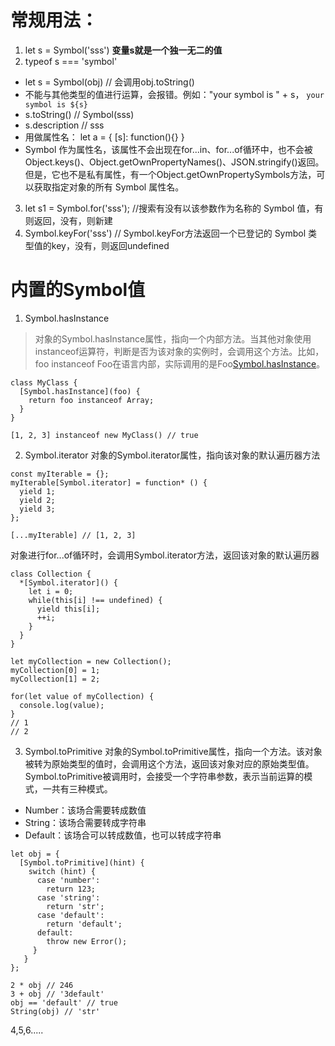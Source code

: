 # 常规用法：
1. let s = Symbol('sss')
**变量s就是一个独一无二的值**
2. typeof s === 'symbol'

- let s = Symbol(obj) // 会调用obj.toString()
- 不能与其他类型的值进行运算，会报错。例如："your symbol is " + s， `your symbol is ${s}`
- s.toString() // Symbol(sss)
- s.description // sss
- 用做属性名： let a = { [s]: function(){} }
- Symbol 作为属性名，该属性不会出现在for...in、for...of循环中，也不会被Object.keys()、Object.getOwnPropertyNames()、JSON.stringify()返回。但是，它也不是私有属性，有一个Object.getOwnPropertySymbols方法，可以获取指定对象的所有 Symbol 属性名。


3. let s1 = Symbol.for('sss');  //搜索有没有以该参数作为名称的 Symbol 值，有则返回，没有，则新建
4. Symbol.keyFor('sss') // Symbol.keyFor方法返回一个已登记的 Symbol 类型值的key，没有，则返回undefined


# 内置的Symbol值
1. Symbol.hasInstance
> 对象的Symbol.hasInstance属性，指向一个内部方法。当其他对象使用instanceof运算符，判断是否为该对象的实例时，会调用这个方法。比如，foo instanceof Foo在语言内部，实际调用的是Foo[Symbol.hasInstance](foo)。
```
class MyClass {
  [Symbol.hasInstance](foo) {
    return foo instanceof Array;
  }
}

[1, 2, 3] instanceof new MyClass() // true
```

2. Symbol.iterator
对象的Symbol.iterator属性，指向该对象的默认遍历器方法  
```
const myIterable = {};
myIterable[Symbol.iterator] = function* () {
  yield 1;
  yield 2;
  yield 3;
};

[...myIterable] // [1, 2, 3]
```
对象进行for...of循环时，会调用Symbol.iterator方法，返回该对象的默认遍历器  
```
class Collection {
  *[Symbol.iterator]() {
    let i = 0;
    while(this[i] !== undefined) {
      yield this[i];
      ++i;
    }
  }
}

let myCollection = new Collection();
myCollection[0] = 1;
myCollection[1] = 2;

for(let value of myCollection) {
  console.log(value);
}
// 1
// 2
```

3. Symbol.toPrimitive
对象的Symbol.toPrimitive属性，指向一个方法。该对象被转为原始类型的值时，会调用这个方法，返回该对象对应的原始类型值。  
Symbol.toPrimitive被调用时，会接受一个字符串参数，表示当前运算的模式，一共有三种模式。  

  - Number：该场合需要转成数值
  - String：该场合需要转成字符串
  - Default：该场合可以转成数值，也可以转成字符串
```
let obj = {
  [Symbol.toPrimitive](hint) {
    switch (hint) {
      case 'number':
        return 123;
      case 'string':
        return 'str';
      case 'default':
        return 'default';
      default:
        throw new Error();
     }
   }
};

2 * obj // 246
3 + obj // '3default'
obj == 'default' // true
String(obj) // 'str'
```

4,5,6.....
